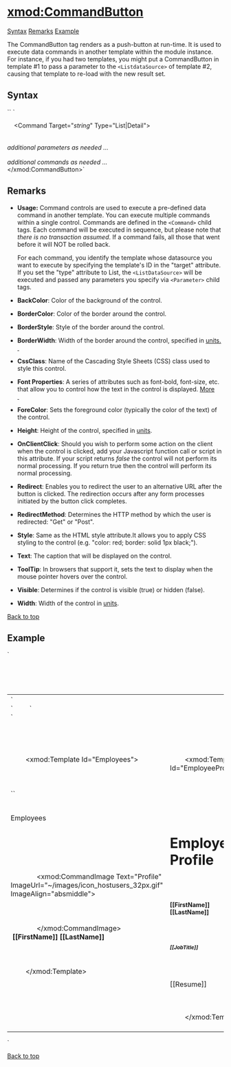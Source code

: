 # <xmod:CommandButton>

<a name="top"></a>

[Syntax](#syntax) [Remarks](#remarks) [Example](#example)

The CommandButton tag renders as a push-button at run-time. It is used to execute data commands in another template within the module instance. For instance, if you had two templates, you might put a CommandButton in template #1 to pass a parameter to the `<ListdataSource>` of template #2, causing that template to re-load with the new result set.

<a name="syntax"></a>

## Syntax

<div xmlns="">`<xmod:CommandButton  
    BackColor="_color name_|#dddddd"  
    BorderColor="_color name_|#dddddd"  
    BorderStyle="**NotSet**|None|Dotted|Dashed|Solid|Double|Groove|Ridge| Inset|Outset"  
    BorderWidth_="size_"  
    CssClass="_string_"  
    Font-Bold="True|**False**"  
    Font-Italic="True|**False**"  
    Font-Names="_string_"  
    Font-Overline="True|**False**"  
    Font-Size="_string_|Smaller|Larger|XX-Small|X-Small|Small|Medium| Large|X-Large|XX-Large"  
    Font-Strikeout="True|**False**"  
    Font-Underline="True|**False**"  
    ForeColor="_color name_|#dddddd"  
    Height="_size_"  
    OnClientClick="_javascript_"  
    Redirect="_url_"  
    RedirectMethod="**Get**|Post"  
    Style="_string_"  
    Text="_string_"  
    ToolTip="_string_"  
    Visible="**True**|False"  
    Width="_size_">` `   

    <Command Target="_string_" Type="List|Detail">  
        <Parameter Name="_string_" Value="_string_" />  
        <Parameter Name="_string_" Value="_string_" />  
_additional parameters as needed ..._  
    </Command>  
_additional commands as needed ..._  
</xmod:CommandButton>`</div>

<a name="remarks"></a>

## Remarks

*   **Usage:** Command controls are used to execute a pre-defined data command in another template. You can execute multiple commands within a single control. Commands are defined in the `<Command>` child tags. Each command will be executed in sequence, but please note that _there is no transaction assumed_. If a command fails, all those that went before it will NOT be rolled back.  

    For each command, you identify the template whose datasource you want to execute by specifying the template's ID in the "target" attribute. If you set the "type" attribute to List, the `<ListDataSource>` will be executed and passed any parameters you specify via `<Parameter>` child tags.  

*   **BackColor**: Color of the background of the control.  

*   **BorderColor**: Color of the border around the control.  

*   **BorderStyle**: Style of the border around the control.  

*   **BorderWidth**: Width of the border around the control, specified in [units.  
     ](units.html)
*   **CssClass**: Name of the Cascading Style Sheets (CSS) class used to style this control.  

*   **Font Properties**: A series of attributes such as font-bold, font-size, etc. that allow you to control how the text in the control is displayed. [More  
     ](fontproperties.html)
*   **ForeColor**: Sets the foreground color (typically the color of the text) of the control.  

*   **Height**: Height of the control, specified in [units](units.html).  

*   **OnClientClick**: Should you wish to perform some action on the client when the control is clicked, add your Javascript function call or script in this attribute. If your script returns _false_ the control will not perform its normal processing. If you return true then the control will perform its normal processing.  

*   **Redirect**: Enables you to redirect the user to an alternative URL after the button is clicked. The redirection occurs after any form processes initiated by the button click completes.  

*   **RedirectMethod**: Determines the HTTP method by which the user is redirected: "Get" or "Post".  

*   **Style**: Same as the HTML style attribute.It allows you to apply CSS styling to the control (e.g. "color: red; border: solid 1px black;").  

*   **Text**: The caption that will be displayed on the control.  

*   **ToolTip**: In browsers that support it, sets the text to display when the mouse pointer hovers over the control.  

*   **Visible**: Determines if the control is visible (true) or hidden (false).  

*   **Width**: Width of the control in [units](units.html).  

[Back to top](#top)  
<a name="example"></a>

## Example

<div xmlns="">`<div>  
  <table width="100%">  
    <tr>  
      <td colspan="2">`</div>

<div xmlns="">`  
        <!-- DEPARTMENTS TEMPLATE -->`</div>

<div xmlns="">`  
        <xmod:Template Id="Departments">  
          <ListDataSource CommandText="SELECT DepartmentId, DepartmentName FROM XMPDemo_Departments ORDER BY DepartmentName" />  
          <ItemTemplate>  
<span class="CodeHighlight"><xmod:CommandButton Text='[[DepartmentName]]'></span>  
<span class="CodeHighlight">              <Command Target="Employees" Type="list"></span>  
<span class="CodeHighlight">                <Parameter Name="DepartmentId" Value='[[DepartmentId]]' /></span>  
<span class="CodeHighlight">              </Command></span>  
<span class="CodeHighlight">              <Command Target="EmployeeProfile" Type="detail"></span>  
<span class="CodeHighlight">                <Parameter Name="EmployeeId" Value="-1" /></span>  
<span class="CodeHighlight">              </Command></span>  
<span class="CodeHighlight">            </xmod:CommandButton></span>&nbsp;  
          </ItemTemplate>  
        </xmod:Template>  
      </td>  
    <tr>  
      <td width="250" valign="top">  

        <!-- EMPLOYEES TEMPLATE -->  

        <xmod:Template Id="Employees">  
          <ListDataSource CommandText="SELECT * FROM XMPDemo_Employees WHERE DepartmentId = @DepartmentId">  
           <Parameter Name="DepartmentId" Alias="DepartmentId" />  
         </ListDataSource>  
``<HeaderTemplate>  
            <p>Employees</p>  
          </HeaderTemplate>  
          <ItemTemplate>  
            <div style="text-align: middle;">  
              <xmod:CommandImage Text="Profile" ImageUrl="~/images/icon_hostusers_32px.gif" ImageAlign="absmiddle">  
                <Command Type="detail" Target="EmployeeProfile">  
                  <Parameter Name="EmployeeId" Value='[[EmployeeId]]' />  
                </Command>  
              </xmod:CommandImage> &nbsp;<strong>[[FirstName]] [[LastName]]</strong>  
            </div>  
          </ItemTemplate>  
        </xmod:Template>  
      </td>  
      <td width="500" valign="top">  

        <!-- EMPLOYEE PROFILE TEMPLATE -->  

        <xmod:Template Id="EmployeeProfile">  
          <DetailDataSource CommandText="SELECT * FROM XMPDemo_Employees WHERE EmployeeId = @EmployeeId">  
            <Parameter Name="EmployeeId" Alias="EmployeeId" value="-1"/>  
          </DetailDataSource>  
          <DetailTemplate>  
            <h1>Employee Profile</h2>  
            <p style="font-size: 14px; font-weight: bold;">[[FirstName]] [[LastName]]</p>  
            <p style="font-size: 12px; font-weight: bold;"><em>[[JobTitle]]</em></p>  
            <p>[[Resume]]</p>  
          </DetailTemplate>  
        </xmod:Template>  
      </td>  
    </tr>  
  </table>  
</div>` </div>

[Back to top](#top)